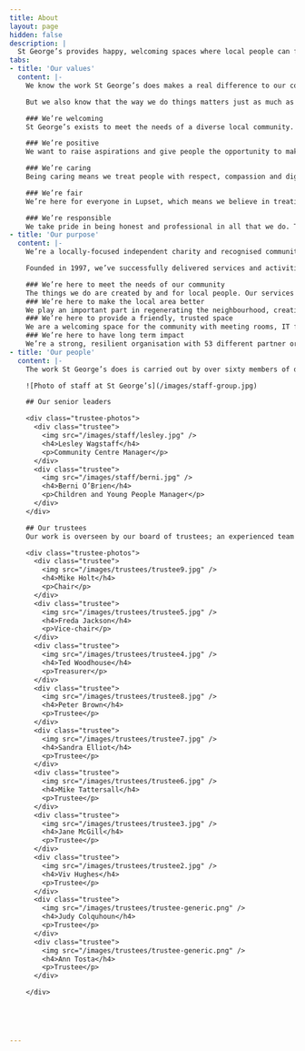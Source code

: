 ```yaml
---
title: About
layout: page
hidden: false
description: |
  St George’s provides happy, welcoming spaces where local people can feel part of something.
tabs:
- title: 'Our values'
  content: |-
    We know the work St George’s does makes a real difference to our community members.

    But we also know that the way we do things matters just as much as what we actually do. That’s why everything we do is guided by our values. They tell our community members what they can expect from us, and help our staff  make the right decisions.

    ### We’re welcoming
    St George’s exists to meet the needs of a diverse local community. That means providing friendly, inclusive spaces where everyone feels welcome.

    ### We’re positive
    We want to raise aspirations and give people the opportunity to make life-improving choices. That means we look to inspire people with a positive, can-do attitude.

    ### We’re caring
    Being caring means we treat people with respect, compassion and dignity. But it also means that we work with passion, because we care about making a difference.

    ### We’re fair
    We’re here for everyone in Lupset, which means we believe in treating people equally and without prejudice.

    ### We’re responsible
    We take pride in being honest and professional in all that we do. That means taking responsibility, not only for how we treat the people we work with, but also how we look after our money.
- title: 'Our purpose'
  content: |-
    We’re a locally-focused independent charity and recognised community anchor working with the public and private sector for positive change in Lupset, West Wakefield and beyond.

    Founded in 1997, we’ve successfully delivered services and activities to improve personal and community health and wellbeing for the past 20 years.

    ### We’re here to meet the needs of our community
    The things we do are created by and for local people. Our services and activities are designed to meet the diverse needs of young people, families and older people.
    ### We’re here to make the local area better
    We play an important part in regenerating the neighbourhood, creating local employment and generating investment that’s retained locally – over £14M over the past 20 years.
    ### We’re here to provide a friendly, trusted space
    We are a welcoming space for the community with meeting rooms, IT facilities, a coffee shop, community allotment and four childcare settings across Wakefield – Lupset, Eastmoor and Sandal. It matters to us that we provide an environment free from exploitation and fear.
    ### We’re here to have long term impact
    We’re a strong, resilient organisation with 53 different partner organisations and an income of £1.2M of which over 88% comes from non-grant sources.
- title: 'Our people'
  content: |-
    The work St George’s does is carried out by over sixty members of dedicated staff, backed by a valued team of volunteers.

    ![Photo of staff at St George’s](/images/staff-group.jpg)

    ## Our senior leaders

    <div class="trustee-photos">
      <div class="trustee">
        <img src="/images/staff/lesley.jpg" />
        <h4>Lesley Wagstaff</h4>
        <p>Community Centre Manager</p>
      </div>
      <div class="trustee">
        <img src="/images/staff/berni.jpg" />
        <h4>Berni O’Brien</h4>
        <p>Children and Young People Manager</p>
      </div>
    </div>

    ## Our trustees
    Our work is overseen by our board of trustees; an experienced team with a range of professional backgrounds who use their knowledge and experience to help guide the organisation towards fulfilling its charitable aims.

    <div class="trustee-photos">
      <div class="trustee">
        <img src="/images/trustees/trustee9.jpg" />
        <h4>Mike Holt</h4>
        <p>Chair</p>
      </div>
      <div class="trustee">
        <img src="/images/trustees/trustee5.jpg" />
        <h4>Freda Jackson</h4>
        <p>Vice-chair</p>
      </div>
      <div class="trustee">
        <img src="/images/trustees/trustee4.jpg" />
        <h4>Ted Woodhouse</h4>
        <p>Treasurer</p>
      </div>
      <div class="trustee">
        <img src="/images/trustees/trustee8.jpg" />
        <h4>Peter Brown</h4>
        <p>Trustee</p>
      </div>
      <div class="trustee">
        <img src="/images/trustees/trustee7.jpg" />
        <h4>Sandra Elliot</h4>
        <p>Trustee</p>
      </div>
      <div class="trustee">
        <img src="/images/trustees/trustee6.jpg" />
        <h4>Mike Tattersall</h4>
        <p>Trustee</p>
      </div>
      <div class="trustee">
        <img src="/images/trustees/trustee3.jpg" />
        <h4>Jane McGill</h4>
        <p>Trustee</p>
      </div>
      <div class="trustee">
        <img src="/images/trustees/trustee2.jpg" />
        <h4>Viv Hughes</h4>
        <p>Trustee</p>
      </div>
      <div class="trustee">
        <img src="/images/trustees/trustee-generic.png" />
        <h4>Judy Colquhoun</h4>
        <p>Trustee</p>
      </div>
      <div class="trustee">
        <img src="/images/trustees/trustee-generic.png" />
        <h4>Ann Tosta</h4>
        <p>Trustee</p>
      </div>

    </div>





---
```

